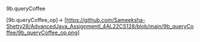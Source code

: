 9b.queryCoffee

[9b.queryCoffee_op]-> [https://github.com/Sameeksha-Shetty28/AdvancedJava_AssignmentI_4AL22CS128/blob/main/9b_queryCoffee/9b_queryCoffee_op.png]
